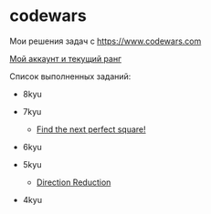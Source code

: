 # codewars
Мои решения задач с https://www.codewars.com

[Мой аккаунт и текущий ранг](https://www.codewars.com/users/redmachine1)
 
 

Список выполненных заданий:

- 8kyu

- 7kyu
  - [Find the next perfect square!](https://github.com/yarlsv/codewars/tree/main/solutions/7kyu/Find_the_next_perfect_square)
  
- 6kyu

- 5kyu
  - [Direction Reduction](https://github.com/yarlsv/codewars/tree/main/solutions/5kyu/Directions%20Reduction)
 
- 4kyu


